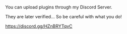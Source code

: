 You can upload plugins through my Discord Server.

They are later verified... So be careful with what you do!

https://discord.gg/HZnBRYTqvC